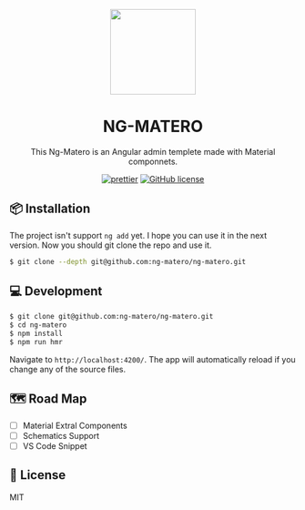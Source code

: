 <p align="center">
  <a href="https://github.com/ng-matero">
    <img width="150" src="https://avatars1.githubusercontent.com/u/49753463?s=200&v=4">
  </a>
</p>

<h1 align="center">
NG-MATERO
</h1>

<div align="center">

This Ng-Matero is an Angular admin templete made with Material componnets.

[![prettier](https://img.shields.io/badge/code_style-prettier-ff69b4.svg?style=flat-square)](https://prettier.io/)
[![GitHub license](https://img.shields.io/github/license/mashape/apistatus.svg?style=flat-square)](https://github.com/ng-matero/ng-matero)

</div>

## 📦 Installation

The project isn't support `ng add` yet. I hope you can use it in the next version. Now you should git clone the repo and use it.

```bash
$ git clone --depth git@github.com:ng-matero/ng-matero.git
```

## 💻 Development

```bash
$ git clone git@github.com:ng-matero/ng-matero.git
$ cd ng-matero
$ npm install
$ npm run hmr
```

Navigate to `http://localhost:4200/`. The app will automatically reload if you change any of the source files.

## 🗺 Road Map

- [ ] Material Extral Components
- [ ] Schematics Support
- [ ] VS Code Snippet

## 📃 License

MIT
